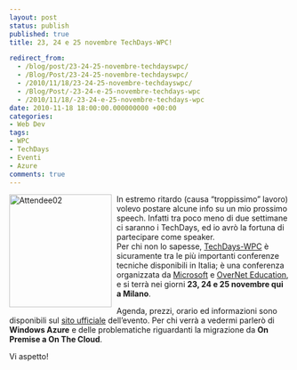```yaml
---
layout: post
status: publish
published: true
title: 23, 24 e 25 novembre TechDays-WPC!

redirect_from: 
  - /blog/post/23-24-25-novembre-techdayswpc/
  - /Blog/Post/23-24-25-novembre-techdayswpc/
  - /2010/11/18/23-24-25-novembre-techdayswpc/
  - /Blog/Post/-23-24-e-25-novembre-techdays-wpc
  - /2010/11/18/-23-24-e-25-novembre-techdays-wpc
date: 2010-11-18 18:00:00.000000000 +00:00
categories:
- Web Dev
tags:
- WPC
- TechDays
- Eventi
- Azure
comments: true
---
```

<p><a href="http://tostring.it/UserFiles/imperugo/Attendee02_2.png" rel="shadowbox"><img style="background-image: none; border-bottom: 0px; border-left: 0px; margin: 0px 9px 0px 0px; padding-left: 0px; padding-right: 0px; display: inline; float: left; border-top: 0px; border-right: 0px; padding-top: 0px" title="Attendee02" border="0" alt="Attendee02" align="left" src="http://tostring.it/UserFiles/imperugo/Attendee02_thumb.png" width="184" height="203" /></a>In estremo ritardo (causa “troppissimo” lavoro) volevo postare alcune info su un mio prossimo speech. Infatti tra poco meno di due settimane ci saranno i TechDays, ed io avrò la fortuna di partecipare come speaker.    <br />Per chi non lo sapesse, <a title="TechDays-WPC" href="http://www.techdays-wpc.it/" rel="nofollow" target="_blank">TechDays-WPC</a> è sicuramente tra le più importanti conferenze tecniche disponibili in Italia; è una conferenza organizzata da <a title="Microsoft" href="http://www.microsoft.it" rel="nofollow" target="_blank">Microsoft</a> e <a title="OverNet Education" href="http://www.overneteducation.it/" rel="nofollow" target="_blank">OverNet Education</a>, e si terrà nei giorni <strong>23, 24 e 25 novembre qui a Milano</strong>.</p>  <p>Agenda, prezzi, orario ed informazioni sono disponibili sul <a title="TechDays WPC" href="http://www.techdays-wpc.it/" rel="nofollow" target="_blank">sito ufficiale</a> dell’evento. Per chi verrà a vedermi parlerò di <strong>Windows Azure</strong> e delle problematiche riguardanti la migrazione da <strong>On Premise a On The Cloud</strong>.</p>  <p>Vi aspetto!</p>
